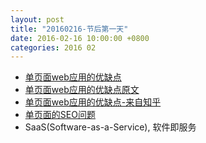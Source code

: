 ```yaml
---
layout: post
title: "20160216-节后第一天"
date: 2016-02-16 10:00:00 +0800
categories: 2016 02
---
```


* [单页面web应用的优缺点](http://www.csdn.net/article/2012-12-10/2812658-Single-Page-Applications)
* [单页面web应用的优缺点原文](https://pando.com/2012/12/06/html-javascript-and-the-app-ification-of-the-web/)
* [单页面web应用的优缺点-来自知乎](http://www.zhihu.com/question/20792064)
* [单页面的SEO问题](http://www.oschina.net/translate/angularjs-seo-with-prerender-io)
* SaaS(Software-as-a-Service), 软件即服务
